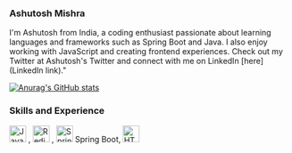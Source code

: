 ### Ashutosh Mishra
I'm Ashutosh from India, a coding enthusiast passionate about learning languages and frameworks such as Spring Boot and Java. I also enjoy working with JavaScript and creating frontend experiences. Check out my Twitter at Ashutosh's Twitter and connect with me on LinkedIn [here](LinkedIn link)."

[![Anurag's GitHub stats](https://github-readme-stats.vercel.app/api?username=Ashut0sh-mishra)](https://github.com/anuraghazra/github-readme-stats)

### Skills and Experience

<img src="https://upload.wikimedia.org/wikipedia/de/e/e1/Java-Logo.svg" alt="Java Logo" class="dark-img" width="30" height="30"> ,
<img src="https://upload.wikimedia.org/wikipedia/en/6/6b/Redis_Logo.svg" alt="Redis Logo" class="dark-img" width="30" height="30"> ,
<img src="https://upload.wikimedia.org/wikipedia/commons/7/79/Spring_Boot.svg" alt="Spring Boot Logo" class="dark-img" width="30" height="30"> Spring Boot,
<img src="https://www.w3.org/html/logo/downloads/HTML5_Logo_512.png" alt="HTML5 Logo" class="dark-img" width="30" height="30"> 
